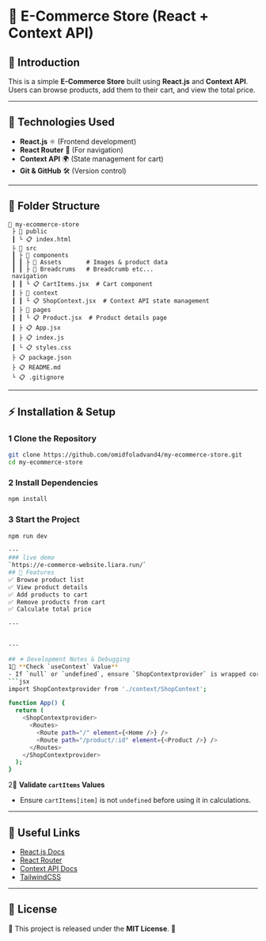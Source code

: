 # 🛒 E-Commerce Store (React + Context API)

## 📌 Introduction
This is a simple **E-Commerce Store** built using **React.js** and **Context API**. Users can browse products, add them to their cart, and view the total price.

---

## 🚀 Technologies Used
- **React.js** ⚛️ (Frontend development)  
- **React Router** 🔀 (For navigation)  
- **Context API** 🌍 (State management for cart)   
- **Git & GitHub** 🛠️ (Version control)  

---

## 💁 Folder Structure
```
📆 my-ecommerce-store
 ├ 📂 public
 ┃ └ 📋 index.html
 ├ 📂 src
 ┃ ├ 📂 components
 ┃ ┃ ├ 📂 Assets       # Images & product data
 ┃ ┃ ├ 📂 Breadcrums   # Breadcrumb etc...
 navigation
 ┃ ┃ └ 📋 CartItems.jsx  # Cart component
 ┃ ├ 📂 context
 ┃ ┃ └ 📋 ShopContext.jsx  # Context API state management
 ┃ ├ 📂 pages
 ┃ ┃ └ 📋 Product.jsx  # Product details page
 ┃ ├ 📋 App.jsx
 ┃ ├ 📋 index.js
 ┃ └ 📋 styles.css
 ├ 📋 package.json
 ├ 📋 README.md
 └ 📋 .gitignore
```

---

## ⚡ Installation & Setup
### 1   Clone the Repository
```bash
git clone https://github.com/omidfoladvand4/my-ecommerce-store.git
cd my-ecommerce-store
```

### 2   Install Dependencies
```bash
npm install
```

### 3   Start the Project
```bash
npm run dev

---
### live demo 
`https://e-commerce-website.liara.run/`
## 🎯 Features
✅ Browse product list  
✅ View product details  
✅ Add products to cart  
✅ Remove products from cart  
✅ Calculate total price   

---


---

## 🛧 Development Notes & Debugging
1⃣ **Check `useContext` Value**  
- If `null` or `undefined`, ensure `ShopContextprovider` is wrapped correctly in `App.jsx`:
```jsx
import ShopContextprovider from './context/ShopContext';

function App() {
  return (
    <ShopContextprovider>
      <Routes>
        <Route path="/" element={<Home />} />
        <Route path="/product/:id" element={<Product />} />
      </Routes>
    </ShopContextprovider>
  );
}
```

2⃣ **Validate `cartItems` Values**  
- Ensure `cartItems[item]` is not `undefined` before using it in calculations.

---

## 🔗 Useful Links
- [React.js Docs](https://react.dev/)
- [React Router](https://reactrouter.com/en/main)
- [Context API Docs](https://react.dev/reference/react/useContext)
- [TailwindCSS](https://tailwindcss.com/)

---

## 🐜 License
📄 This project is released under the **MIT License**. 🚀


